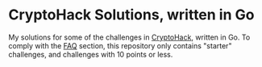 # CryptoHack Solutions, written in Go

My solutions for some of the challenges in [CryptoHack](https://cryptohack.org), written in Go. To comply with the [FAQ](https://cryptohack.org/faq/#solutions) section, this repository only contains "starter" challenges, and challenges with 10 points or less.